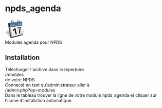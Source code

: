 # npds_agenda

![Image of npds_agenda](/npds_agenda/npds_agenda.png)  
Modules agenda pour NPDS

## Installation
Télécharger l'archive dans le répertoire  
  /modules  
  de votre NPDS  
  Connecté en tant qu'administrateur aller à  
  /admin.php?op=modules  
  Dans le tableau trouver la ligne de votre module npds_agenda et cliquer sur l'icone d'installation automatique.

